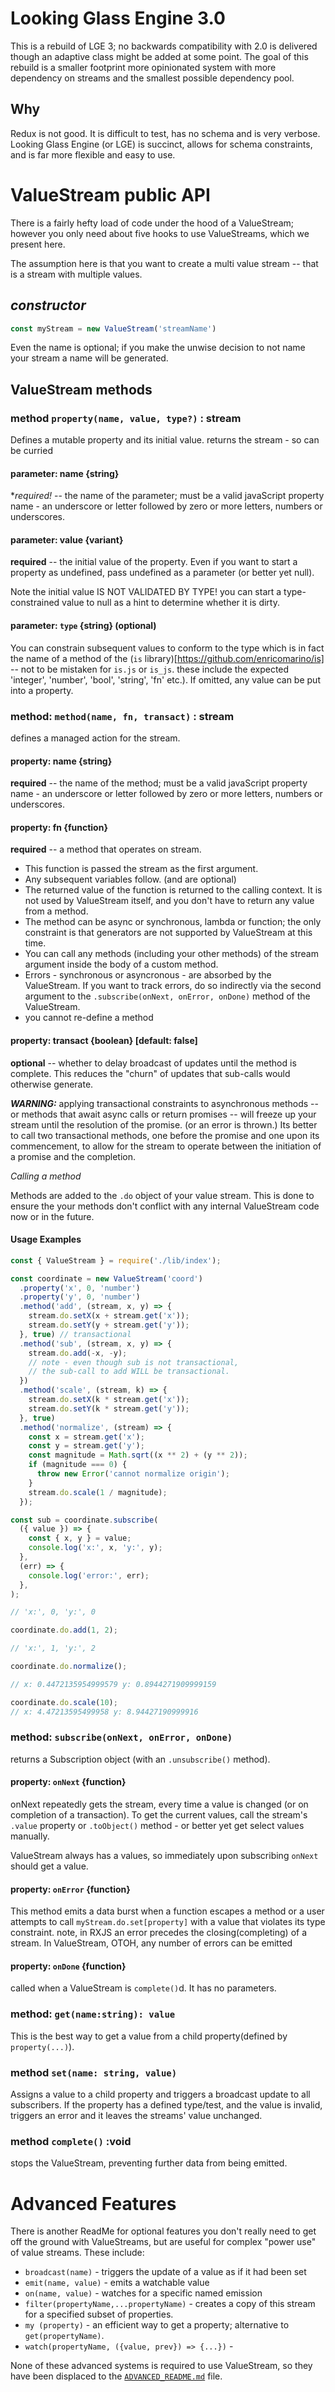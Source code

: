 # Looking Glass Engine 3.0

This is a rebuild of LGE 3; no backwards compatibility with 2.0 is delivered though an adaptive class might be added at 
some point. The goal of this rebuild is a smaller footprint more opinionated system with more dependency on streams
and the smallest possible dependency pool. 

## Why 

Redux is not good. It is difficult to test, has no schema
and is very verbose. Looking Glass Engine (or LGE) is succinct,
allows for schema constraints, and is far more flexible and easy to use.
   
# ValueStream public API

There is a fairly hefty load of code under the hood of a ValueStream; however you only
need about five hooks to use ValueStreams, which we present here. 

The assumption here is that you want to create a multi value stream -- that is a stream
with multiple values. 

## *constructor*

```javascript
const myStream = new ValueStream('streamName')
```
Even the name is optional; if you make the unwise decision to not name your stream
a name will be generated. 

## ValueStream methods

### method `property(name, value, type?)` : stream

Defines a mutable property and its initial value. returns the stream - so can be curried
#### parameter: name {string}

**required!* -- the name of the parameter; must be a valid javaScript property name - an underscore or letter
followed by zero or more letters, numbers or underscores. 

#### parameter: value {variant} 

**required** -- the initial value of the property. Even if you want to start a property as undefined,
pass undefined as a parameter (or better yet null). 

Note the initial value IS NOT VALIDATED BY TYPE! you can start a type-constrained
value to null as a hint to determine whether it is dirty. 

#### parameter: `type` {string} (optional)

You can constrain subsequent values to conform to the type which is in fact the name of a method of 
the (`is` library)[https://github.com/enricomarino/is] -- not to be mistaken for
`is.js` or `is_js`. these include the expected 'integer', 'number', 'bool', 'string',
'fn' etc.). If omitted, any value can be put into a property.

### method: `method(name, fn, transact)` : stream 

defines a managed action for the stream. 

#### property: name {string}

**required** -- the name of the method; must be a valid javaScript property name - an underscore or letter
                followed by zero or more letters, numbers or underscores. 

#### property: fn {function}

**required** -- a method that operates on stream. 

* This function is passed the stream as the first argument.
* Any subsequent variables follow. (and are optional)
* The returned value of the function is returned to the 
  calling context. It is not used by ValueStream itself,
  and you don't have to return any value from a method. 
* The method can be async or synchronous, lambda or function;
  the only constraint is that generators are not supported
  by ValueStream at this time. 
* You can call any methods (including your other methods)
  of the stream argument inside the body of a custom method.
* Errors - synchronous or asyncronous - are absorbed by the
  ValueStream. If you want to track errors, do so indirectly
  via the second argument to the `.subscribe(onNext, onError, onDone)`
  method of the ValueStream.
* you cannot re-define a method

#### property: transact {boolean} [default: false]

**optional** -- whether to delay broadcast of updates until
the method is complete. This reduces the "churn" of updates
that sub-calls would otherwise generate.

***WARNING:*** applying transactional constraints to asynchronous
methods -- or methods that await async calls or return promises --
will freeze up your stream until the resolution of the promise. 
(or an error is thrown.) Its better to call two transactional
methods, one before the promise and one upon its commencement,
to allow for the stream to operate between the initiation of 
a promise and the completion. 

*Calling a method*

Methods are added to the `.do` object of your value stream.
This is done to ensure the your methods don't conflict 
with any internal ValueStream code now or in the future. 

#### Usage Examples

```javascript
const { ValueStream } = require('./lib/index');

const coordinate = new ValueStream('coord')
  .property('x', 0, 'number')
  .property('y', 0, 'number')
  .method('add', (stream, x, y) => {
    stream.do.setX(x + stream.get('x'));
    stream.do.setY(y + stream.get('y'));
  }, true) // transactional
  .method('sub', (stream, x, y) => {
    stream.do.add(-x, -y);
    // note - even though sub is not transactional,
    // the sub-call to add WILL be transactional.
  })
  .method('scale', (stream, k) => {
    stream.do.setX(k * stream.get('x'));
    stream.do.setY(k * stream.get('y'));
  }, true)
  .method('normalize', (stream) => {
    const x = stream.get('x');
    const y = stream.get('y');
    const magnitude = Math.sqrt((x ** 2) + (y ** 2));
    if (magnitude === 0) {
      throw new Error('cannot normalize origin');
    }
    stream.do.scale(1 / magnitude);
  });

const sub = coordinate.subscribe(
  ({ value }) => {
    const { x, y } = value;
    console.log('x:', x, 'y:', y);
  },
  (err) => {
    console.log('error:', err);
  },
);

// 'x:', 0, 'y:', 0

coordinate.do.add(1, 2);

// 'x:', 1, 'y:', 2

coordinate.do.normalize();

// x: 0.4472135954999579 y: 0.8944271909999159

coordinate.do.scale(10);
// x: 4.47213595499958 y: 8.94427190999916

```

### method: `subscribe(onNext, onError, onDone)`
returns a Subscription object (with an `.unsubscribe()` method).

#### property: `onNext` {function}

onNext repeatedly gets the stream, every time a value is changed (or on completion
of a transaction). To get the current values, call the stream's `.value` property or 
`.toObject()` method - or better yet get select values manually. 

ValueStream always has a values, so immediately upon subscribing `onNext` should
get a value. 

#### property: `onError` {function}

This method emits a data burst when a function
escapes a method or a user attempts to call `myStream.do.set[property]` with a value
that violates its type constraint. note, in RXJS an error precedes the closing(completing)
of a stream. In ValueStream, OTOH, any number of errors can be emitted 

#### property: `onDone` {function}

called when a ValueStream is `complete()`d. It has no parameters. 

### method: `get(name:string): value`

This is the best way to get a value from a child property(defined by `property(...)`). 

### method `set(name: string, value)`

Assigns a value to a child property and triggers a broadcast update to all subscribers.
If the property has a defined type/test, and the value is invalid, triggers an error
and it leaves the streams' value unchanged.

### method `complete()` :void

stops the ValueStream, preventing further data from being emitted. 

# Advanced Features

There is another ReadMe for optional features you don't really need
to get off the ground with ValueStreams, but are useful for complex "power use"
of value streams. These include:

* `broadcast(name)` - triggers the update of a value as if it had been set
* `emit(name, value)` - emits a watchable value
* `on(name, value)` - watches for a specific named emission
* `filter(propertyName,...propertyName)` - creates a copy of this stream for a specified subset of properties.
* `my (property)` - an efficient way to get a property; alternative to `get(propertyName)`. 
* `watch(propertyName, ({value, prev}) => {...})` - 

None of these advanced systems is required to use 
ValueStream, so they have been displaced to the [`ADVANCED_README.md`](./ADVANCED_README.md) file.
